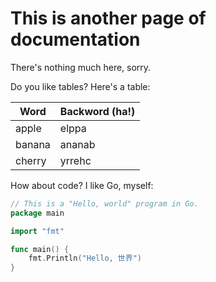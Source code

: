 This is another page of documentation
=====================================

There's nothing much here, sorry.

Do you like tables?  Here's a table:

| Word   | Backword (ha!) |
| ------ | -------------- |
| apple  | elppa          |
| banana | ananab         |
| cherry | yrrehc         |

How about code?  I like Go, myself:

```go
// This is a "Hello, world" program in Go.
package main

import "fmt"

func main() {
	fmt.Println("Hello, 世界")
}
```
